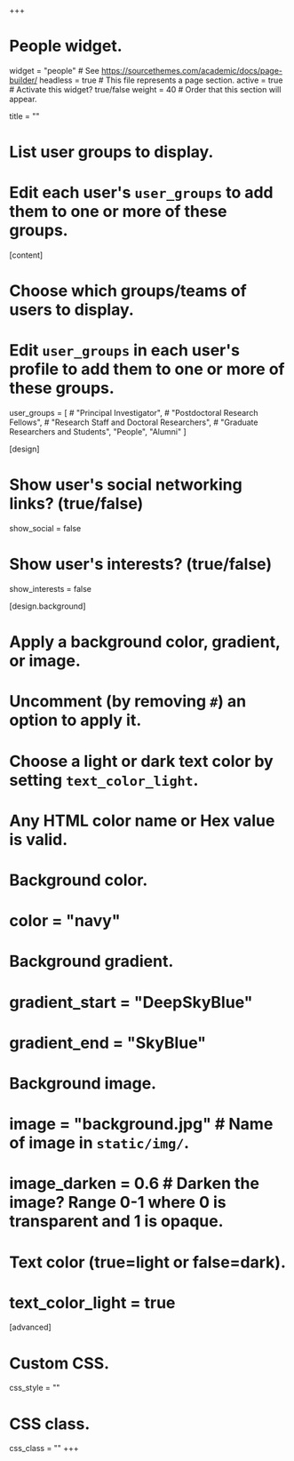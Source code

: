 +++
# People widget.
widget = "people"  # See https://sourcethemes.com/academic/docs/page-builder/
headless = true # This file represents a page section.
active = true  # Activate this widget? true/false
weight = 40  # Order that this section will appear.

title = ""

# List user groups to display.
#   Edit each user's `user_groups` to add them to one or more of these groups.


[content]
  # Choose which groups/teams of users to display.
  #   Edit `user_groups` in each user's profile to add them to one or more of these groups.
user_groups = [
              # "Principal Investigator",
              # "Postdoctoral Research Fellows",
              # "Research Staff and Doctoral Researchers",
              # "Graduate Researchers and Students",
              "People",
              "Alumni"
              ]

[design]
  # Show user's social networking links? (true/false)
  show_social = false

  # Show user's interests? (true/false)
  show_interests = false

[design.background]
  # Apply a background color, gradient, or image.
  #   Uncomment (by removing `#`) an option to apply it.
  #   Choose a light or dark text color by setting `text_color_light`.
  #   Any HTML color name or Hex value is valid.
  
  # Background color.
  # color = "navy"
  
  # Background gradient.
  # gradient_start = "DeepSkyBlue"
  # gradient_end = "SkyBlue"
  
  # Background image.
  # image = "background.jpg"  # Name of image in `static/img/`.
  # image_darken = 0.6  # Darken the image? Range 0-1 where 0 is transparent and 1 is opaque.

  # Text color (true=light or false=dark).
  # text_color_light = true  
  
[advanced]
 # Custom CSS. 
 css_style = ""
 
 # CSS class.
 css_class = ""
+++

